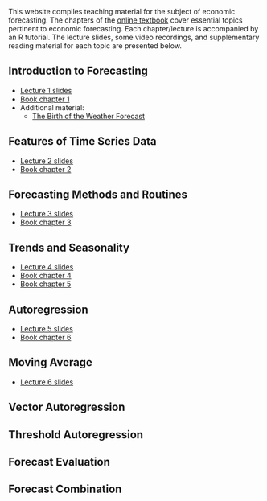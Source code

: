 This website compiles teaching material for the subject of economic forecasting. The chapters of the [online textbook](docs/index) cover essential topics pertinent to economic forecasting. Each chapter/lecture is accompanied by an R tutorial. The lecture slides, some video recordings, and supplementary reading material for each topic are presented below.

## Introduction to Forecasting

- [Lecture 1 slides](https://davidubilava.com/forecasting_slides/01-Intro.html)
- [Book chapter 1](https://davidubilava.com/forecasting/docs/introduction-to-forecasting.html)
- Additional material:
  - [The Birth of the Weather Forecast](https://www.bbc.com/news/magazine-32483678)

## Features of Time Series Data

- [Lecture 2 slides](https://davidubilava.com/forecasting_slides/02-TimeSeries.html)
- [Book chapter 2](https://davidubilava.com/forecasting/docs/features-of-time-series-data.html)

## Forecasting Methods and Routines

- [Lecture 3 slides](https://davidubilava.com/forecasting_slides/03-Routines.html)
- [Book chapter 3](https://davidubilava.com/forecasting/docs/forecasting-methods-and-routines.html)

## Trends and Seasonality

- [Lecture 4 slides](https://davidubilava.com/forecasting_slides/04-TrendSeason.html)
- [Book chapter 4](https://davidubilava.com/forecasting/docs/trends.html)
- [Book chapter 5](https://davidubilava.com/forecasting/docs/seasonality.html)

## Autoregression

- [Lecture 5 slides](https://davidubilava.com/forecasting_slides/05-Autoregression.html)
- [Book chapter 6](https://davidubilava.com/forecasting/docs/autoregression.html)

## Moving Average

- [Lecture 6 slides](https://davidubilava.com/forecasting_slides/06-MovingAverage.html)

## Vector Autoregression

## Threshold Autoregression

## Forecast Evaluation

## Forecast Combination

